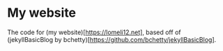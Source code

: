 # My website

The code for (my website)[https://lomeli12.net], based off of (jekyllBasicBlog by bchetty)[https://github.com/bchetty/jekyllBasicBlog].